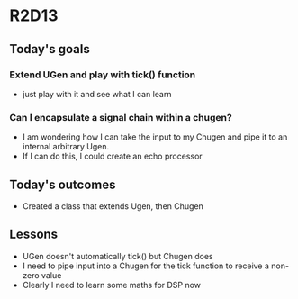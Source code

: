 # R2D13

## Today's goals

### Extend UGen and play with tick() function
- just play with it and see what I can learn

### Can I encapsulate a signal chain within a chugen?
- I am wondering how I can take the input to my Chugen and pipe it to an internal arbitrary Ugen.
- If I can do this, I could create an echo processor

## Today's outcomes
- Created a class that extends Ugen, then Chugen

## Lessons
- UGen doesn't automatically tick() but Chugen does
- I need to pipe input into a Chugen for the tick function to receive a non-zero value
- Clearly I need to learn some maths for DSP now
